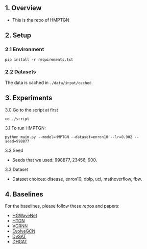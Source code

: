 ## 1. Overview

- This is the repo of HMPTGN

## 2. Setup

### 2.1 Environment
`pip install -r requirements.txt`

### 2.2 Datasets
The data is cached in `./data/input/cached`.

## 3. Experiments
3.0 Go to the script at first

```cd ./script```

3.1 To run HMPTGN:

```python main.py --model=HMPTGN --dataset=enron10 --lr=0.002 --seed=998877```

3.2 Seed 
- Seeds that we used: 998877, 23456, 900.

3.3 Dataset
- Dataset choices: disease, enron10, dblp, uci, mathoverflow, fbw.

## 4. Baselines
For the baselines, please follow these repos and papers:
- [HGWaveNet](https://github.com/TaiLvYuanLiang/HGWaveNet)
- [HTGN](https://github.com/marlin-codes/HTGN)
- [VGRNN](https://github.com/VGraphRNN/VGRNN)
- [EvolveGCN](https://github.com/IBM/EvolveGCN)
- [DySAT](https://github.com/FeiGSSS/DySAT_pytorch)
- [DHGAT](https://doi.org/10.1016/j.neucom.2023.127038)
